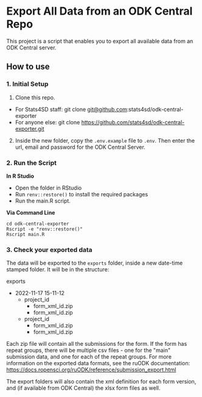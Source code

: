 # Export All Data from an ODK Central Repo

This project is a script that enables you to export all available data from an ODK Central server. 


## How to use

### 1. Initial Setup
1. Clone this repo. 
 - For Stats4SD staff: git clone git@github.com:stats4sd/odk-central-exporter
 - For anyone else: git clone https://github.com/stats4sd/odk-central-exporter.git
 
2. Inside the new folder, copy the `.env.example` file to `.env`. Then enter the url, email and password for the ODK Central Server.


### 2. Run the Script

**In R Studio**
- Open the folder in RStudio
- Run `renv::restore()` to install the required packages
- Run the main.R script.

**Via Command Line**

```
cd odk-central-exporter
Rscript -e "renv::restore()"
Rscript main.R
```

### 3. Check your exported data

The data will be exported to the `exports` folder, inside a new date-time stamped folder. It will be in the structure:

exports
 - 2022-11-17 15-11-12
   - project_id
     - form_xml_id.zip
     - form_xml_id.zip
   - project_id
     - form_xml_id.zip
     - form_xml_id.zip

Each zip file will contain all the submissions for the form. If the form has repeat groups, there will be multiple csv files - one for the "main" submission data, and one for each of the repeat groups.  For more information on the exported data formats, see the ruODK documentation: https://docs.ropensci.org/ruODK/reference/submission_export.html

The export folders will also contain the xml definition for each form version, and (if available from ODK Central) the xlsx form files as well.